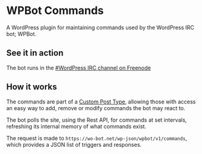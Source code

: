 # WPBot Commands

A WordPress plugin for maintaining commands used by the WordPress IRC bot; WPBot.

## See it in action
The bot runs in the [#WordPress IRC channel on Freenode](https://webchat.freenode.net/?channels=#wordpress)

## How it works
The commands are part of a [Custom Post Type](https://developer.wordpress.org/plugins/post-types/), 
allowing those with access an easy way to add, remove or modify commands the bot may react to.

The bot polls the site, using the Rest API, for commands at set intervals, refreshing its internal memory of what commands exist.

The request is made to `https://wo-bot.net/wp-json/wpbot/v1/commands`, which provides a JSON list of triggers and responses.
